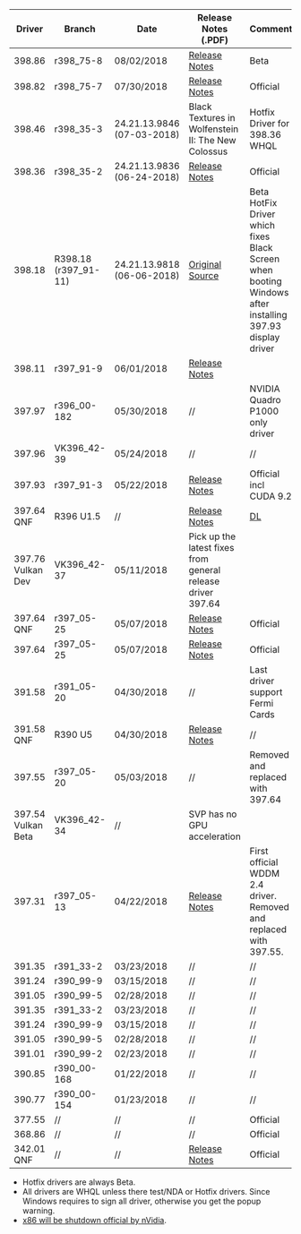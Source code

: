 Driver | Branch | Date | Release Notes (.PDF) | Comment 
--- | --- | --- | --- | --- 
398.86 | r398_75-8 | 08/02/2018 | [Release Notes](https://nvidia.custhelp.com/app/answers/detail/a_id/4693) | Beta 
398.82 | r398_75-7 | 07/30/2018 | [Release Notes](http://uk.download.nvidia.com/Windows/398.82/398.82-win10-win8-win7-desktop-release-notes.pdf) | Official
398.46 | r398_35-3 | 24.21.13.9846 (07-03-2018) | Black Textures in Wolfenstein II: The New Colossus | Hotfix Driver for 398.36 WHQL
398.36 | r398_35-2 | 24.21.13.9836 (06-24-2018) | [Release Notes](http://us.download.nvidia.com/Windows/398.36/398.36-win10-win8-win7-desktop-release-notes.pdf) | Official
398.18 | R398.18 (r397_91-11) | 24.21.13.9818 (06-06-2018) | [Original Source](http://nvidia.custhelp.com/app/answers/detail/a_id/4678) | Beta HotFix Driver which fixes Black Screen when booting Windows after installing 397.93 display driver
398.11 | r397_91-9 | 06/01/2018 | [Release Notes](https://uk.download.nvidia.com/Windows/398.11/398.11-win10-win8-win7-desktop-release-notes.pdf) | 
397.97 | r396_00-182 | 05/30/2018 | // | NVIDIA Quadro P1000 only driver
397.96 | VK396_42-39 | 05/24/2018 | // | //
397.93 | r397_91-3 | 05/22/2018 | [Release Notes](http://us.download.nvidia.com/Windows/397.93/397.93-win10-win8-win7-desktop-release-notes.pdf) | Official incl CUDA 9.2
397.64 QNF | R396 U1.5 | // | [Release Notes](http://us.download.nvidia.com/Windows/Quadro_Certified/397.64/397.64-win10-win8-win7-quadro-grid-release-notes.pdf) | [DL](http://www.nvidia.com/download/driverResults.aspx/134074/en-us)
397.76 Vulkan Dev | VK396_42-37 | 05/11/2018 | Pick up the latest fixes from general release driver 397.64 |
397.64 QNF | r397_05-25 | 05/07/2018 | [Release Notes](http://us.download.nvidia.com/Windows/Quadro_Certified/397.64/397.64-win10-win8-win7-quadro-grid-release-notes.pdf) | Official 
397.64 | r397_05-25  | 05/07/2018 | [Release Notes](http://us.download.nvidia.com/Windows/397.64/397.64-win10-win8-win7-desktop-release-notes.pdf) | Official 
391.58 | r391_05-20  | 04/30/2018 | // | Last driver support Fermi Cards
391.58 QNF | R390 U5 | 04/30/2018 | [Release Notes](http://us.download.nvidia.com/Windows/Quadro_Certified/391.58/391.58-win10-win8-win7-quadro-grid-release-notes.pdf) | //
397.55 | r397_05-20  | 05/03/2018 | // | Removed and replaced with 397.64
397.54 Vulkan Beta | VK396_42-34 | // | SVP has no GPU acceleration
397.31 | r397_05-13  | 04/22/2018 | [Release Notes](https://us.download.nvidia.com/Windows/397.31/397.31-win10-win8-win7-desktop-release-notes.pdf) | First official WDDM 2.4 driver. Removed and replaced with 397.55.
391.35 | r391_33-2   | 03/23/2018 | // | //
391.24 | r390_99-9   | 03/15/2018 | // | //
391.05 | r390_99-5   | 02/28/2018 | // | //
391.35 | r391_33-2   | 03/23/2018 | // | //
391.24 | r390_99-9   | 03/15/2018 | // | //
391.05 | r390_99-5   | 02/28/2018 | // | //
391.01 | r390_99-2   | 02/23/2018 | // | //
390.85 | r390_00-168 | 01/22/2018 | // | //
390.77 | r390_00-154 | 01/23/2018 | // | // 
377.55 | // | // | // | Official 
368.86 | // | // | // | Official
342.01 QNF | // | // | [Release Notes](http://us.download.nvidia.com/Windows/Quadro_Certified/342.01/342.01-win10-quadro-release-notes.pdf) | Official 


* Hotfix drivers are always Beta.
* All drivers are WHQL unless there test/NDA or Hotfix drivers. Since Windows requires to sign all driver, otherwise you get the popup warning.
* [x86 will be shutdown official by nVidia](https://www.phoronix.com/scan.php?page=news_item&px=32-bit-NVIDIA-Drop-Dropping).

